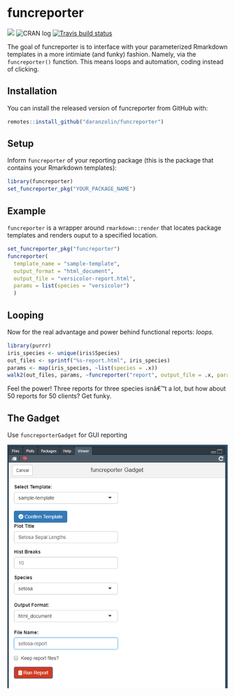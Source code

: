 # funcreporter

<!-- badges: start -->
![](https://camo.githubusercontent.com/ea6e0ff99602c3563e3dd684abf60b30edceaeef/68747470733a2f2f696d672e736869656c64732e696f2f62616467652f6c6966656379636c652d6578706572696d656e74616c2d6f72616e67652e737667)
![CRAN log](http://www.r-pkg.org/badges/version/funcreporter)
[![Travis build status](https://travis-ci.org/daranzolin/funcreporter.svg?branch=master)](https://travis-ci.org/daranzolin/funcreporter)
<!-- badges: end -->

The goal of funcreporter is to interface with your parameterized Rmarkdown templates in a more intimiate (and funky) fashion. Namely, via the `funcreporter()` function. This means loops and automation, coding instead of clicking.

## Installation

You can install the released version of funcreporter from GitHub with:

``` r
remotes::install_github("daranzolin/funcreporter")
```

## Setup

Inform `funcreporter` of your reporting package (this is the package that contains your Rmarkdown templates):

``` r
library(funcreporter)
set_funcreporter_pkg("YOUR_PACKAGE_NAME")
```

## Example

`funcreporter` is a wrapper around `rmarkdown::render` that locates package templates and renders ouput to a specified location.

``` r
set_funcreporter_pkg("funcreporter")
funcreporter(
  template_name = "sample-template", 
  output_format = "html_document", 
  output_file = "versicolor-report.html",
  params = list(species = "versicolor")
  )
```

## Looping

Now for the real advantage and power behind functional reports: *loops.*

``` r
library(purrr)
iris_species <- unique(iris$Species)
out_files <- sprintf("%s-report.html", iris_species)
params <- map(iris_species, ~list(species = .x))
walk2(out_files, params, ~funcreporter("report", output_file = .x, params = .y))
```

Feel the power! Three reports for three species isnâ€™t a lot, but how about 50 reports for 50 clients? Get funky.

## The Gadget

Use `funcreporterGadget` for GUI reporting

![](inst/funcreporterGadget.png)
